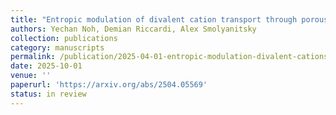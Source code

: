 ```yaml
---
title: "Entropic modulation of divalent cation transport through porous two-dimensional materials"
authors: Yechan Noh, Demian Riccardi, Alex Smolyanitsky
collection: publications
category: manuscripts
permalink: /publication/2025-04-01-entropic-modulation-divalent-cations
date: 2025-10-01
venue: ''
paperurl: 'https://arxiv.org/abs/2504.05569'
status: in review 
---
```

